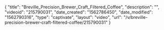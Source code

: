 {
    "title": "Breville_Precision_Brewer_Craft_Filtered_Coffee",
    "description": "",
    "videoid": "215790031",
    "date_created": "1562786450",
    "date_modified": "1562790316",
    "type": "captivate",
    "layout": "video",
    "url": "\/v\/breville-precision-brewer-craft-filtered-coffee\/215790031"
}